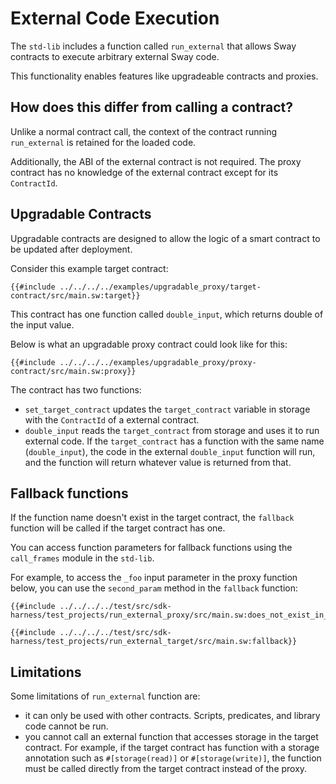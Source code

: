# External Code Execution

The `std-lib` includes a function called `run_external` that allows Sway contracts to execute arbitrary external Sway code.

This functionality enables features like upgradeable contracts and
proxies.

## How does this differ from calling a contract?

Unlike a normal contract call, the context of the contract running
`run_external` is retained for the loaded code.

Additionally, the ABI of the external contract is not required. The proxy contract has no knowledge of the external contract except for its `ContractId`.

## Upgradable Contracts

Upgradable contracts are designed to allow the logic of a smart contract to be updated after deployment.

Consider this example target contract:

```sway
{{#include ../../../../examples/upgradable_proxy/target-contract/src/main.sw:target}}
```

This contract has one function called `double_input`, which returns double of the input value.

Below is what an upgradable proxy contract could look like for this:

```sway
{{#include ../../../../examples/upgradable_proxy/proxy-contract/src/main.sw:proxy}}
```

The contract has two functions:

- `set_target_contract` updates the `target_contract` variable in storage with the `ContractId` of a external contract.
- `double_input` reads the `target_contract` from storage and uses it to run external code. If the `target_contract` has a function with the same name (`double_input`), the code in the external `double_input` function will run, and the function will return whatever value is returned from that.

## Fallback functions

If the function name doesn't exist in the target contract, the `fallback` function will be called if the target contract has one.

You can access function parameters for fallback functions using the `call_frames` module in the `std-lib`.

For example, to access the `_foo` input parameter in the proxy function below, you can use the `second_param` method in the `fallback` function:

```sway
{{#include ../../../../test/src/sdk-harness/test_projects/run_external_proxy/src/main.sw:does_not_exist_in_the_target}}
```

```sway
{{#include ../../../../test/src/sdk-harness/test_projects/run_external_target/src/main.sw:fallback}}
```

<!-- a fallback function that takes the `second_param` (the second parameter of the current call frame - in this case it's the input parameter `value`) and returns the value times three. -->

## Limitations

Some limitations of `run_external` function are:

- it can only be used with other contracts. Scripts, predicates, and library code cannot be run.
- you cannot call an external function that accesses storage in the target contract. For example, if the target contract has function with a storage annotation such as `#[storage(read)]` or `#[storage(write)]`, the function must be called directly from the target contract instead of the proxy.
